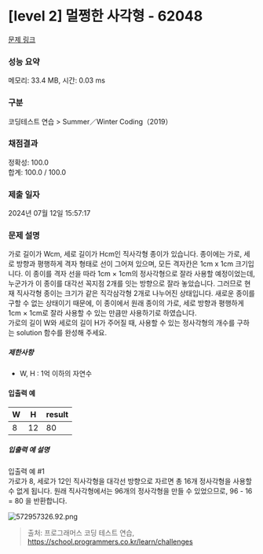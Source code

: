 # [level 2] 멀쩡한 사각형 - 62048 

[문제 링크](https://school.programmers.co.kr/learn/courses/30/lessons/62048) 

### 성능 요약

메모리: 33.4 MB, 시간: 0.03 ms

### 구분

코딩테스트 연습 > Summer／Winter Coding（2019）

### 채점결과

정확성: 100.0<br/>합계: 100.0 / 100.0

### 제출 일자

2024년 07월 12일 15:57:17

### 문제 설명

<p>가로 길이가 Wcm, 세로 길이가 Hcm인 직사각형 종이가 있습니다. 종이에는 가로, 세로 방향과 평행하게 격자 형태로 선이 그어져 있으며, 모든 격자칸은 1cm x 1cm 크기입니다. 이 종이를 격자 선을 따라 1cm × 1cm의 정사각형으로 잘라 사용할 예정이었는데, 누군가가 이 종이를 대각선 꼭지점 2개를 잇는 방향으로 잘라 놓았습니다. 그러므로 현재 직사각형 종이는 크기가 같은 직각삼각형 2개로 나누어진 상태입니다. 새로운 종이를 구할 수 없는 상태이기 때문에, 이 종이에서 원래 종이의 가로, 세로 방향과 평행하게 1cm × 1cm로 잘라 사용할 수 있는 만큼만 사용하기로 하였습니다. <br>
가로의 길이 W와 세로의 길이 H가 주어질 때, 사용할 수 있는 정사각형의 개수를 구하는 solution 함수를 완성해 주세요.</p>

<h5>제한사항</h5>

<ul>
<li>W, H : 1억 이하의 자연수</li>
</ul>

<h4>입출력 예</h4>
<table class="table">
        <thead><tr>
<th>W</th>
<th>H</th>
<th>result</th>
</tr>
</thead>
        <tbody><tr>
<td>8</td>
<td>12</td>
<td>80</td>
</tr>
</tbody>
      </table>
<h5>입출력 예 설명</h5>

<p>입출력 예 #1<br>
가로가 8, 세로가 12인 직사각형을 대각선 방향으로 자르면 총 16개 정사각형을 사용할 수 없게 됩니다. 원래 직사각형에서는 96개의 정사각형을 만들 수 있었으므로, 96 - 16 = 80 을 반환합니다.</p>

<p><img src="https://grepp-programmers.s3.amazonaws.com/files/production/ee895b2cd9/567420db-20f4-4064-afc3-af54c4a46016.png" title="" alt="572957326.92.png"></p>


> 출처: 프로그래머스 코딩 테스트 연습, https://school.programmers.co.kr/learn/challenges